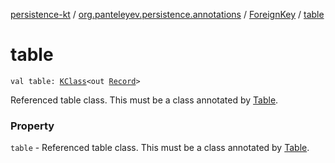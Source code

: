 [persistence-kt](../../index.md) / [org.panteleyev.persistence.annotations](../index.md) / [ForeignKey](index.md) / [table](.)

# table

`val table: `[`KClass`](https://kotlinlang.org/api/latest/jvm/stdlib/kotlin.reflect/-k-class/index.html)`<out `[`Record`](../../org.panteleyev.persistence/-record/index.md)`>`

Referenced table class. This must be a class annotated by [Table](../-table/index.md).

### Property

`table` - Referenced table class. This must be a class annotated by [Table](../-table/index.md).